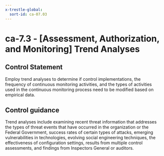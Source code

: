 ```yaml
---
x-trestle-global:
  sort-id: ca-07.03
---
```


# ca-7.3 - \[Assessment, Authorization, and Monitoring\] Trend Analyses

## Control Statement

Employ trend analyses to determine if control implementations, the frequency of continuous monitoring activities, and the types of activities used in the continuous monitoring process need to be modified based on empirical data.

## Control guidance

Trend analyses include examining recent threat information that addresses the types of threat events that have occurred in the organization or the Federal Government, success rates of certain types of attacks, emerging vulnerabilities in technologies, evolving social engineering techniques, the effectiveness of configuration settings, results from multiple control assessments, and findings from Inspectors General or auditors.
